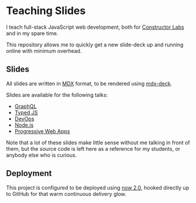 # Teaching Slides

I teach full-stack JavaScript web development, both for [Constructor Labs][cl] and in my spare time.

This repository allows me to quickly get a new slide-deck up and running online with minimum overhead.

## Slides

All slides are written in [MDX][mdx] format, to be rendered using [mdx-deck][mdxdeck].

Slides are available for the following talks:

- [GraphQL](./decks/graphql/)
- [Typed JS](./decks/typedjs/)
- [DevOps](./decks/devops/)
- [Node.js](./decks/node/)
- [Progressive Web Apps](./decks/pwas/)

Note that a lot of these slides make little sense without me talking in front of them, but the source code is left here as a reference for my students, or anybody else who is curious.

## Deployment

This project is configured to be deployed using [now 2.0][now], hooked directly up to GitHub for that warm continuous delivery glow.

[cl]: https://www.constructorlabs.com/
[mdx]: https://github.com/mdx-js/mdx
[mdxdeck]: https://github.com/jxnblk/mdx-deck
[now]: https://now.sh/
